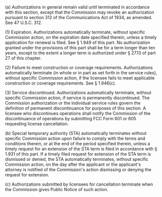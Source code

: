 (a) Authorizations in general remain valid until terminated in accordance with this section, except that the Commission may revoke an authorization pursuant to section 312 of the Communications Act of 1934, as amended. See 47 U.S.C. 312.

(1) Expiration. Authorizations automatically terminate, without specific Commission action, on the expiration date specified therein, unless a timely application for renewal is filed. See § 1.949 of this part. No authorization granted under the provisions of this part shall be for a term longer than ten years, except to the extent a longer term is authorized under § 27.13 of part 27 of this chapter.

(2) Failure to meet construction or coverage requirements. Authorizations automatically terminate (in whole or in part as set forth in the service rules), without specific Commission action, if the licensee fails to meet applicable construction or coverage requirements. See § 1.946(c).

(3) Service discontinued. Authorizations automatically terminate, without specific Commission action, if service is permanently discontinued. The Commission authorization or the individual service rules govern the definition of permanent discontinuance for purposes of this section. A licensee who discontinues operations shall notify the Commission of the discontinuance of operations by submitting FCC Form 601 or 605 requesting license cancellation.

(b) Special temporary authority (STA) automatically terminates without specific Commission action upon failure to comply with the terms and conditions therein, or at the end of the period specified therein, unless a timely request for an extension of the STA term is filed in accordance with § 1.931 of this part. If a timely filed request for extension of the STA term is dismissed or denied, the STA automatically terminates, without specific Commission action, on the day after the applicant or the applicant's attorney is notified of the Commission's action dismissing or denying the request for extension.

(c) Authorizations submitted by licensees for cancellation terminate when the Commission gives Public Notice of such action.

